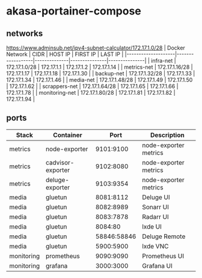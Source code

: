 # akasa-portainer-compose

## networks
https://www.adminsub.net/ipv4-subnet-calculator/172.17.1.0/28
| Docker Network     |      CIDR        | HOST IP      | FIRST IP      | LAST IP       |
|--------------------|------------------|--------------|---------------|---------------|
| infra-net          | 172.17.1.0/28    | 172.17.1.1   | 172.17.1.2    | 172.17.1.14   |
| metrics-net        | 172.17.1.16/28   | 172.17.1.17  | 172.17.1.18   | 172.17.1.30   |
| backup-net         | 172.17.1.32/28   | 172.17.1.33  | 172.17.1.34   | 172.17.1.46   |
| media-net          | 172.17.1.48/28   | 172.17.1.49  | 172.17.1.50   | 172.17.1.62   |
| scrappers-net      | 172.17.1.64/28   | 172.17.1.65  | 172.17.1.66   | 172.17.1.78   |
| monitoring-net     | 172.17.1.80/28   | 172.17.1.81  | 172.17.1.82   | 172.17.1.94   |


## ports
| Stack       | Container          | Port        | Description           |
|-------------|--------------------|-------------|-----------------------|
| metrics     | node-exporter      |  9101:9100  | node-exporter metrics |
| metrics     | cadvisor-exporter  |  9102:8080  | node-exporter metrics |
| metrics     | deluge-exporter    |  9103:9354  | node-exporter metrics |
| media       | gluetun            |  8081:8112  | Deluge UI             |
| media       | gluetun            |  8082:8989  | Sonarr UI             |
| media       | gluetun            |  8083:7878  | Radarr UI             |
| media       | gluetun            |  8084:80    | lxde UI               |
| media       | gluetun            | 58846:58846 | Deluge Remote         |
| media       | gluetun            |  5900:5900  | lxde VNC              |
| monitoring  | prometheus         |  9090:9090  | Prometheus UI         |
| monitoring  | grafana            |  3000:3000  | Grafana UI            |
